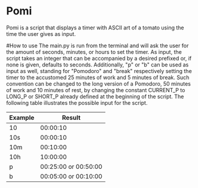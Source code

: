 # Pomi
Pomi is a script that displays a timer with ASCII art of a tomato using the time the user gives as input.

#How to use
The main.py is run from the terminal and will ask the user for the amount of seconds, minutes, or hours to set the timer. As input, the script takes an integer that can be accompanied by a desired prefixed or, if none is given, defaults to seconds. Additionally, "p" or "b" can be used as input as well, standing for "Pomodoro" and "break" respectively setting the timer to the accustomed 25 minutes of work and 5 minutes of break. Such convention can be changed to the long version of a Pomodoro, 50 minutes of work and 10 minutes of rest, by changing the constant CURRENT_P to LONG_P or SHORT_P already defined at the beginning of the script. The following table illustrates the possible input for the script.

| Example | Result |
|----------|----------|
| 10 | 00:00:10 |
| 10s | 00:00:10 |
| 10m | 00:10:00 |
| 10h | 10:00:00 |
| p | 00:25:00 or 00:50:00|
| b | 00:05:00 or 00:10:00|

